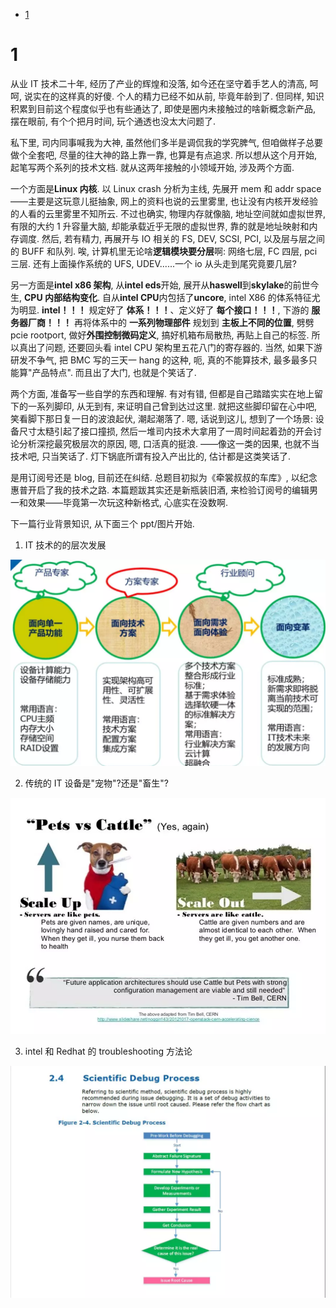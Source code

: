 
<!-- @import "[TOC]" {cmd="toc" depthFrom=1 depthTo=6 orderedList=false} -->

<!-- code_chunk_output -->

- [1](#1)

<!-- /code_chunk_output -->

# 1

从业 IT 技术二十年, 经历了产业的辉煌和没落, 如今还在坚守着手艺人的清高, 呵呵, 说实在的这样真的好傻. 个人的精力已经不如从前, 毕竟年龄到了. 但同样, 知识积累到目前这个程度似乎也有些通达了, 即使是圈内未接触过的啥新概念新产品, 摆在眼前, 有个个把月时间, 玩个通透也没太大问题了.

私下里, 司内同事喊我为大神, 虽然他们多半是调侃我的学究脾气, 但咱做样子总要做个全套吧, 尽量的往大神的路上靠一靠, 也算是有点追求. 所以想从这个月开始, 起笔写两个系列的技术文档. 就从这两年接触的小领域开始, 涉及两个方面.

一个方面是**Linux 内核**. 以 Linux crash 分析为主线, 先展开 mem 和 addr space——主要是这玩意儿挺抽象, 网上的资料也说的云里雾里, 也让没有内核开发经验的人看的云里雾里不知所云. 不过也确实, 物理内存就像脑, 地址空间就如虚拟世界, 有限的大约 1 升容量大脑, 却能承载近乎无限的虚拟世界, 靠的就是地址映射和内存调度. 然后, 若有精力, 再展开与 IO 相关的 FS, DEV, SCSI, PCI, 以及层与层之间的 BUFF 和队列. 唉, 计算机里无论啥**逻辑模块要分层**啊: 网络七层, FC 四层, pci 三层. 还有上面操作系统的 UFS, UDEV......一个 io 从头走到尾究竟要几层?

另一方面是**intel x86 架构**, 从**intel eds**开始, 展开从**haswell**到**skylake**的前世今生, **CPU 内部结构变化**. 自从**intel CPU**内包括了**uncore**, intel X86 的体系特征尤为明显. **intel！！！** 规定好了 **体系！！！**、定义好了 **每个接口！！！**, 下游的 **服务器厂商！！！** 再将体系中的 **一系列物理部件** 规划到 **主板上不同的位置**, 劈劈 pcie rootport, 做好**外围控制微码定义**, 搞好机箱布局散热, 再贴上自己的标签. 所以真出了问题, 还要回头看 intel CPU 架构里五花八门的寄存器的. 当然, 如果下游研发不争气, 把 BMC 写的三天一 hang 的这种, 呃, 真的不能算技术, 最多最多只能算"产品特点". 而且出了大门, 也就是个笑话了.

两个方面, 准备写一些自学的东西和理解. 有对有错, 但都是自己踏踏实实在地上留下的一系列脚印, 从无到有, 来证明自己曾到达过这里. 就把这些脚印留在心中吧, 笑看脚下那日复一日的波浪起伏, 潮起潮落了. 嗯, 话说到这儿, 想到了一个场景: 设备尺寸太糙引起了接口撞损, 然后一堆司内技术大拿用了一周时间起着劲的开会讨论分析深挖最究极层次的原因, 嗯, 口活真的挺浪. ——像这一类的因果, 也就不当技术吧, 只当笑话了. 灯下锅底所谓有投入产出比的, 估计都是这类笑话了.

是用订阅号还是 blog, 目前还在纠结. 总题目初拟为《牵裳叔叔的车库》, 以纪念惠普开启了我的技术之路. 本篇题跋其实还是新瓶装旧酒, 来检验订阅号的编辑男一和效果——毕竟第一次玩这种新格式, 心底实在没数啊.

下一篇行业背景知识, 从下面三个 ppt/图片开始.

1. IT 技术的的层次发展

![](./images/2019-04-21-22-46-21.png)

2. 传统的 IT 设备是"宠物"?还是"畜生"?

![](./images/2019-04-21-22-47-03.png)

3. intel 和 Redhat 的 troubleshooting 方法论

![](./images/2019-04-21-22-47-23.png)